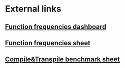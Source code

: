 # External links

## [Function frequencies dashboard](https://lookerstudio.google.com/reporting/da481ec9-0f59-4bf6-9614-d0ee0478d42b)
## [Function frequencies sheet](https://docs.google.com/spreadsheets/d/1wwDkKfSl8KowDwry-MZ78cRc0LOwyajOPAKOq8T-wcM/edit?usp=sharing)
## [Compile&Transpile benchmark sheet](https://docs.google.com/spreadsheets/d/1XLUu6lCNR9jF1RWJ9k9-CS6HZTxz0thqUEh6OhvJiFw/edit?usp=sharing)